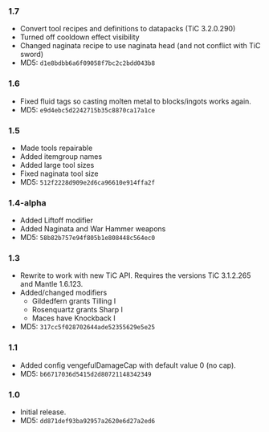 ### 1.7
* Convert tool recipes and definitions to datapacks (TiC 3.2.0.290)
* Turned off cooldown effect visibility
* Changed naginata recipe to use naginata head (and not conflict with TiC sword)
* MD5: `d1e8bdbb6a6f09058f7bc2c2bdd043b8`

### 1.6
* Fixed fluid tags so casting molten metal to blocks/ingots works again.
* MD5: `e9d4ebc5d2242715b35c8870ca17a1ce`

### 1.5
* Made tools repairable
* Added itemgroup names
* Added large tool sizes
* Fixed naginata tool size
* MD5: `512f2228d909e2d6ca96610e914ffa2f`

### 1.4-alpha
* Added Liftoff modifier
* Added Naginata and War Hammer weapons
* MD5: `58b82b757e94f805b1e808448c564ec0`

### 1.3
* Rewrite to work with new TiC API. Requires the versions TiC 3.1.2.265 and Mantle 1.6.123.
* Added/changed modifiers
   * Gildedfern grants Tilling I
   * Rosenquartz grants Sharp I
   * Maces have Knockback I
* MD5: `317cc5f028702644ade52355629e5e25`

### 1.1
* Added config vengefulDamageCap with default value 0 (no cap).
* MD5: `b66717036d5415d2d80721148342349`

### 1.0
* Initial release.
* MD5: `dd871def93ba92957a2620e6d27a2ed6`